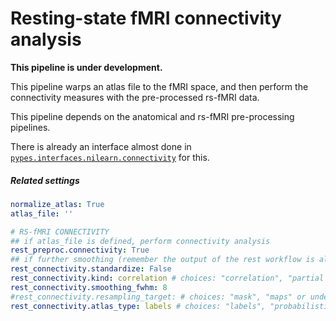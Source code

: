
# Resting-state fMRI connectivity analysis
**This pipeline is under development.**

This pipeline warps an atlas file to the fMRI space, and then
perform the connectivity measures with the pre-processed rs-fMRI data.

This pipeline depends on the anatomical and rs-fMRI pre-processing pipelines.

There is already an interface almost done in [`pypes.interfaces.nilearn.connectivity`](https://github.com/Neurita/pypes/blob/master/pypes/interfaces/nilearn/connectivity.py) for this.

##### Related settings
```yaml
normalize_atlas: True
atlas_file: ''

# RS-fMRI CONNECTIVITY
## if atlas_file is defined, perform connectivity analysis
rest_preproc.connectivity: True
## if further smoothing (remember the output of the rest workflow is already smoothed)
rest_connectivity.standardize: False
rest_connectivity.kind: correlation # choices: "correlation", "partial correlation", "tangent", "covariance", "precision".
rest_connectivity.smoothing_fwhm: 8
#rest_connectivity.resampling_target: # choices: "mask", "maps" or undefined.
rest_connectivity.atlas_type: labels # choices: "labels", "probabilistic".
```
